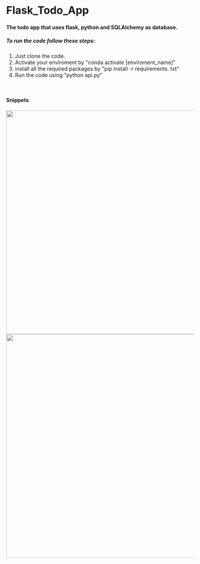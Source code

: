 ﻿# Flask_Todo_App
 <h4>
 The todo app that uses flask, python and SQLAlchemy as database.
 </h4>
  <h5>
 To run the code follow these steps:
 </h5> <ol>
<li>Just clone the code.</li>
<li>Activate your enviroment by "conda activate [enviroment_name]"</li>
<li>install all the required packages by "pip install -r requirements. txt"</li>
<li>Run the code using "python api.py"</li>
</ol>
<br/>
<h4>
Snippets
</h4>
<img src="https://user-images.githubusercontent.com/92229738/217355305-1fbad9fc-5227-4c22-800f-002597a4c00c.png"  width="600"/>  
<br/>
<img src="https://user-images.githubusercontent.com/92229738/217355620-98de6c41-f255-476b-9a24-15f7df2370c6.png"  width="600" />


